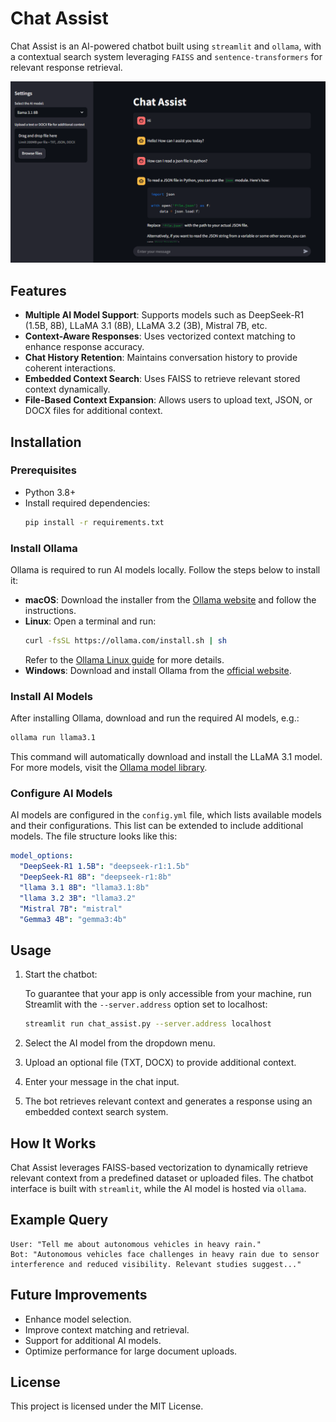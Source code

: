 # Chat Assist

Chat Assist is an AI-powered chatbot built using `streamlit` and `ollama`, with a contextual search system leveraging `FAISS` and `sentence-transformers` for relevant response retrieval.

![Chat Assist UI](chat_assist_ui.png)

## Features

- **Multiple AI Model Support**: Supports models such as DeepSeek-R1 (1.5B, 8B), LLaMA 3.1 (8B), LLaMA 3.2 (3B), Mistral 7B, etc.
- **Context-Aware Responses**: Uses vectorized context matching to enhance response accuracy.
- **Chat History Retention**: Maintains conversation history to provide coherent interactions.
- **Embedded Context Search**: Uses FAISS to retrieve relevant stored context dynamically.
- **File-Based Context Expansion**: Allows users to upload text, JSON, or DOCX files for additional context.

## Installation

### Prerequisites

- Python 3.8+
- Install required dependencies:
  ```sh
  pip install -r requirements.txt
  ```

### Install Ollama
Ollama is required to run AI models locally. Follow the steps below to install it:

- **macOS**: Download the installer from the [Ollama website](https://ollama.com/download) and follow the instructions.
- **Linux**: Open a terminal and run:
  ```sh
  curl -fsSL https://ollama.com/install.sh | sh
  ```
  Refer to the [Ollama Linux guide](https://github.com/ollama/ollama/blob/main/docs/linux.md) for more details.
- **Windows**: Download and install Ollama from the [official website](https://ollama.com/download).

### Install AI Models
After installing Ollama, download and run the required AI models, e.g.:

```sh
ollama run llama3.1
```

This command will automatically download and install the LLaMA 3.1 model. For more models, visit the [Ollama model library](https://ollama.com/library).

### Configure AI Models
AI models are configured in the `config.yml` file, which lists available models and their configurations. This list can be extended to include additional models. The file structure looks like this:
```yaml
model_options:
  "DeepSeek-R1 1.5B": "deepseek-r1:1.5b"
  "DeepSeek-R1 8B": "deepseek-r1:8b"
  "llama 3.1 8B": "llama3.1:8b"
  "llama 3.2 3B": "llama3.2"
  "Mistral 7B": "mistral"
  "Gemma3 4B": "gemma3:4b"
```

## Usage

1. Start the chatbot:

   To guarantee that your app is only accessible from your machine, run Streamlit with the `--server.address` option set to localhost:
   ```sh
   streamlit run chat_assist.py --server.address localhost
   ```

2. Select the AI model from the dropdown menu.
3. Upload an optional file (TXT, DOCX) to provide additional context.
4. Enter your message in the chat input.
5. The bot retrieves relevant context and generates a response using an embedded context search system.

## How It Works

Chat Assist leverages FAISS-based vectorization to dynamically retrieve relevant context from a predefined dataset or uploaded files. The chatbot interface is built with `streamlit`, while the AI model is hosted via `ollama`.

## Example Query

```
User: "Tell me about autonomous vehicles in heavy rain."
Bot: "Autonomous vehicles face challenges in heavy rain due to sensor interference and reduced visibility. Relevant studies suggest..."
```

## Future Improvements

- Enhance model selection.
- Improve context matching and retrieval.
- Support for additional AI models.
- Optimize performance for large document uploads.

## License

This project is licensed under the MIT License.
